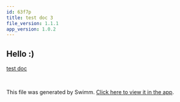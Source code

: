 ```yaml
---
id: 63f7p
title: test doc 3
file_version: 1.1.1
app_version: 1.0.2
---
```


## Hello :)

[test doc](test-doc.xw9k6.sw.md)

<br/>

This file was generated by Swimm. [Click here to view it in the app](https://swimm-web-app.web.app/repos/Z2l0aHViJTNBJTNBdGVzdC1zdGFnaW5nMiUzQSUzQVNoYXVsQW1yYW5T/docs/63f7p).
